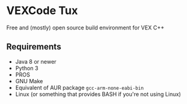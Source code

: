 # VEXCode Tux
Free and (mostly) open source build environment for VEX C++

## Requirements
* Java 8 or newer
* Python 3
* PROS
* GNU Make
* Equivalent of AUR package `gcc-arm-none-eabi-bin`
* Linux (or something that provides BASH if you're not using Linux)
